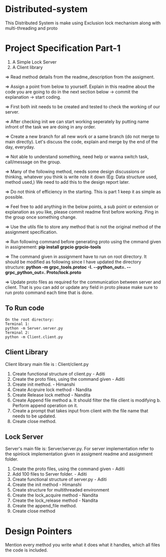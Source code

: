# Distributed-system
This Distributed System is make using Exclusion lock mechanism along with multi-threading and proto

# Project Specification Part-1
1. A Simple Lock Server
2. A Client library

=> Read method details from the readme_description from the assigment. 

=> Assign a point from below to yourself. Explain in this readme about the code you are going to do in the next section below -> commit the explanation -> start coding.

=> First both init needs to be created and tested to check the working of our server.

=> After checking init we can start working seperately by putting name infront of the task we are doing in any order.

=> Create a new branch for all new work or a same branch (do not merge to main directly). Let's discuss the code, explain and merge by the end of the day, everyday.

=> Not able to understand something, need help or wanna switch task, call/message on the group.

=> Many of the following method,  needs some design discussions or thinking, whatever you think is write note it down (Eg: Data structure used, method used,) We need to add this to the design report later.

=> Do not think of efficiency in the starting. This is part 1 keep it as simple as possible.

=> Feel free to add anything in the below points, a sub point or extension or explanation as you like, please commit readme first before working. Ping in the group once something change. 

=> Use the utils file to store any method that is not the original method of the assignment specification. 

=> Run following command before generating proto using the cmmand given in assignement:
**pip install grpcio grpcio-tools**

=> The command given in assignment have to run on root directory. It should be modified as following since I have updated the directory structure:
**python -m grpc_tools.protoc -I. --python_out=. --grpc_python_out=. Proto/lock.proto**

=> Update proto files as required for the communication between server and client. That is you can add or update any field in proto please make sure to run proto command each time that is done.


## To Run code
    On the root directory:
    Terminal 1:
    python -m Server.server.py
    Terminal 2:
    python -m Client.client.py

## Client Library
   Client library main file is : Client/client.py
   1. Create functional structure of client.py - Aditi
   2. Create the proto files, using the command given - Aditi
   3. Create init method. -  Himanshi
   4. Create Acqruire lock method - Nandita
   5. Create Release lock method - Nandita
   6. Create Append file method
       a. It should filter the file client is modifying
       b. Perform append operation on it.
   7. Create a prompt that takes input from client with the file name that needs to be updated.
   8. Create close method.
  
## Lock Server
   Server's main file is: Server/server.py. 
   For server implementation refer to the spinlock implementation given in assigment readme and assignment folder.
   1. Create the proto files, using the command given - Aditi
   2. Add 100 files to Server folder. - Aditi
   3. Create functional structure of server.py - Aditi
   4. Create the init method - Himanshi
   5. Create structure for multithreaded environment
   6. Create the lock_acquire method - Nandita
   7.  Create the lock_release method - Nandita
   8. Create the append_file method.
   9. Create close method

# Design Pointers
Mention every method you write what it does what it handles, which all files the code is included.
